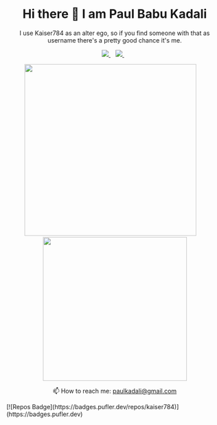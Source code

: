 <h1 align='center'>
  Hi there 👋 I am Paul Babu Kadali     
</h1>
<p align='center'>
I use Kaiser784 as an alter ego, so if you find someone with that as username there's a pretty good chance it's me.
 </p>
<p align='center'>
  <a href="https://www.linkedin.com/in/paul-kadali/">
    <img src="https://img.shields.io/badge/linkedin-%230077B5.svg?&style=for-the-badge&logo=linkedin&logoColor=white" />
  </a>&nbsp;&nbsp;
  <a href="https://www.instagram.com/chewnot2chew/">
    <img src="https://img.shields.io/badge/instagram-%23E4405F.svg?&style=for-the-badge&logo=instagram&logoColor=white" />        
  </a>&nbsp;&nbsp;
</p>

<p align='center'>
  <a href="#"><img src="https://github-readme-stats.vercel.app/api?username=kaiser784&show_icons=true&count_private=true&theme=dark" width="400"></a>
  &nbsp;&nbsp;&nbsp;&nbsp;
  <a href="#"><img src="https://github-readme-stats.vercel.app/api/top-langs/?username=kaiser784&layout=compact&theme=onedark" width="335"></a>
</p>

<p align='center'>
  📫 How to reach me: <a href='mailto:paulkadali@gmail.com'>paulkadali@gmail.com</a>
</p>

<p align='right'>
</p>
[![Repos Badge](https://badges.pufler.dev/repos/kaiser784)](https://badges.pufler.dev)
